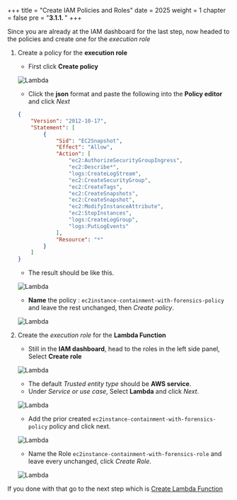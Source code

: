 +++
title = "Create IAM Policies and Roles"
date = 2025
weight = 1
chapter = false
pre = "<b>3.1.1. </b>"
+++


<!-- #### Create IAM Policies & Roles: -->
Since you are already at the IAM dashboard for the last step, now headed to the policies and create one for the _execution role_ 

1. Create a policy for the **execution role**
   - First click **Create policy**

    ![Lambda](../../..../../../images/3/3.1/3.1.1/Create_policy.png?width=90pc)

   - Click the **json** format and paste the following into the **Policy editor** and click _Next_

    ```json
    {
        "Version": "2012-10-17",
        "Statement": [
            {
                "Sid": "EC2Snapshot",
                "Effect": "Allow",
                "Action": [
                    "ec2:AuthorizeSecurityGroupIngress",
                    "ec2:Describe*",
                    "logs:CreateLogStream",
                    "ec2:CreateSecurityGroup",
                    "ec2:CreateTags",
                    "ec2:CreateSnapshots",
                    "ec2:CreateSnapshot",
                    "ec2:ModifyInstanceAttribute",
                    "ec2:StopInstances",
                    "logs:CreateLogGroup",
                    "logs:PutLogEvents"
                ],
                "Resource": "*"
            }
        ]
    }
    ```
    - The result should be like this.
    
    ![Lambda](../../../images/3/3.1/3.1.1/Create_policy_add_permission.png?width=90pc)

    - **Name** the policy : `ec2instance-containment-with-forensics-policy` and leave the rest unchanged, then _Create policy_.

    ![Lambda](../../../images/3/3.1/3.1.1/Create_policy_naming.png?width=90pc)

2. Create the _execution role_ for the **Lambda Function**
   - Still in the **IAM dashboard**, head to the roles in the left side panel, Select **Create role** 

    ![Lambda](../../../images/3/3.1/3.1.1/Create_role.png?width=90pc)
    
   - The default _Trusted entity type_ should be **AWS service**. 
   - Under _Service or use case_, Select **Lambda** and click _Next_.

    ![Lambda](../../../images/3/3.1/3.1.1/Create_role_use_case.png?width=90pc)

   - Add the prior created `ec2instance-containment-with-forensics-policy` policy and click next.

    ![Lambda](../../../images/3/3.1/3.1.1/Create_role_add_permission.png?width=90pc)

   - Name the Role `ec2instance-containment-with-forensics-role` and leave every unchanged, click _Create Role_.

    ![Lambda](../../../images/3/3.1/3.1.1/Create_role_naming.png?width=90pc)

If you done with that go to the next step which is [Create Lambda Function](../3.1.2-Create-Lambda-Function)


